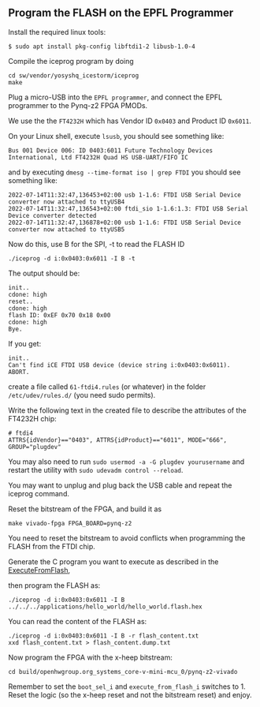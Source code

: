 ## Program the FLASH on the EPFL Programmer

Install the required linux tools:

```
$ sudo apt install pkg-config libftdi1-2 libusb-1.0-4
```

Compile the iceprog program by doing

```
cd sw/vendor/yosyshq_icestorm/iceprog
make
```

Plug a micro-USB into the `EPFL programmer`, and connect the EPFL programmer to the Pynq-z2 FPGA PMODs.

We use the the `FT4232H` which has Vendor ID `0x0403` and Product ID `0x6011`.

On your Linux shell, execute `lsusb`, you should see something like:

```
Bus 001 Device 006: ID 0403:6011 Future Technology Devices International, Ltd FT4232H Quad HS USB-UART/FIFO IC
```

and by executing `dmesg --time-format iso | grep FTDI` you should see something like:

```
2022-07-14T11:32:47,136453+02:00 usb 1-1.6: FTDI USB Serial Device converter now attached to ttyUSB4
2022-07-14T11:32:47,136543+02:00 ftdi_sio 1-1.6:1.3: FTDI USB Serial Device converter detected
2022-07-14T11:32:47,136878+02:00 usb 1-1.6: FTDI USB Serial Device converter now attached to ttyUSB5
```

Now do this, use B for the SPI, -t to read the FLASH ID

```
./iceprog -d i:0x0403:0x6011 -I B -t
```

The output should be:

```
init..
cdone: high
reset..
cdone: high
flash ID: 0xEF 0x70 0x18 0x00
cdone: high
Bye.
```

If you get:

```
init..
Can't find iCE FTDI USB device (device string i:0x0403:0x6011).
ABORT.
```

create a file called `61-ftdi4.rules` (or whatever) in the folder `/etc/udev/rules.d/` (you need sudo permits).

Write the following text in the created file to describe the attributes of the FT4232H chip:

```
# ftdi4
ATTRS{idVendor}=="0403", ATTRS{idProduct}=="6011", MODE="666", GROUP="plugdev"
```

You may also need to run `sudo usermod -a -G plugdev yourusername` and restart the utility with `sudo udevadm control --reload`.

You may want to unplug and plug back the USB cable and repeat the iceprog command.


Reset the bitstream of the FPGA, and build it as

```
make vivado-fpga FPGA_BOARD=pynq-z2
```

You need to reset the bitstream to avoid conflicts when programming the FLASH from the FTDI chip.


Generate the C program you want to execute as described in the [ExecuteFromFlash](ExecuteFromFlash.md),

then program the FLASH as:

```
./iceprog -d i:0x0403:0x6011 -I B ../../../applications/hello_world/hello_world.flash.hex
```

You can read the content of the FLASH as:

```
./iceprog -d i:0x0403:0x6011 -I B -r flash_content.txt
xxd flash_content.txt > flash_content.dump.txt
```

Now program the FPGA with the x-heep bitstream:


```
cd build/openhwgroup.org_systems_core-v-mini-mcu_0/pynq-z2-vivado
```

Remember to set the `boot_sel_i` and `execute_from_flash_i` switches to 1.
Reset the logic (so the x-heep reset and not the bitstream reset) and enjoy.
